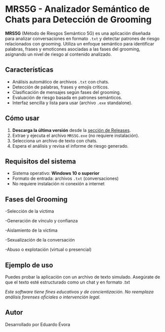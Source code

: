 # MRS5G - Analizador Semántico de Chats para Detección de Grooming

**MRS5G** (Método de Riesgos Semántico 5G) es una aplicación diseñada para analizar conversaciones en formato `.txt` y detectar patrones de riesgo relacionados con grooming. Utiliza un enfoque semántico para identificar palabras, frases y emoticones asociadas a las fases del grooming, asignando un nivel de riesgo al contenido analizado.

## Características

- Análisis automático de archivos `.txt` con chats.
- Detección de palabras, frases y emojis críticos.
- Clasificación de mensajes según fases del grooming.
- Evaluación de riesgo basada en patrones semánticos.
- Interfaz sencilla y lista para usar (archivo `.exe` standalone).

## Cómo usar

1. **Descarga la última versión** desde la [sección de Releases](https://github.com/tuusuario/mrs5g/releases).
2. Extrae y ejecuta el archivo `MRS5G.exe` (no requiere instalación).
3. Selecciona un archivo de texto con chats.
4. Espera el análisis y revisa el informe de riesgo generado.

## Requisitos del sistema

- Sistema operativo: **Windows 10 o superior**
- Formato de entrada: archivos `.txt` (conversaciones)
- No requiere instalación ni conexión a internet

## Fases del Grooming 

-Selección de la víctima

-Generación de vínculo y confianza

-Aislamiento de la víctima

-Sexualización de la conversación

-Abuso o explotación (virtual o presencial)


## Ejemplo de uso

Puedes probar la aplicación con un archivo de texto simulado. Asegúrate de que el texto esté estructurado como un chat y en formato .txt

*Este software tiene fines educativos y de concientización. No reemplaza análisis forenses oficiales o intervención legal.*

## Autor

Desarrollado por Eduardo Évora
